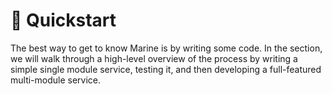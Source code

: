 # 🚴 Quickstart

The best way to get to know Marine is by writing some code. In the section, we will walk through a high-level overview of the process by writing a simple single module service, testing it, and then developing a full-featured multi-module service.
